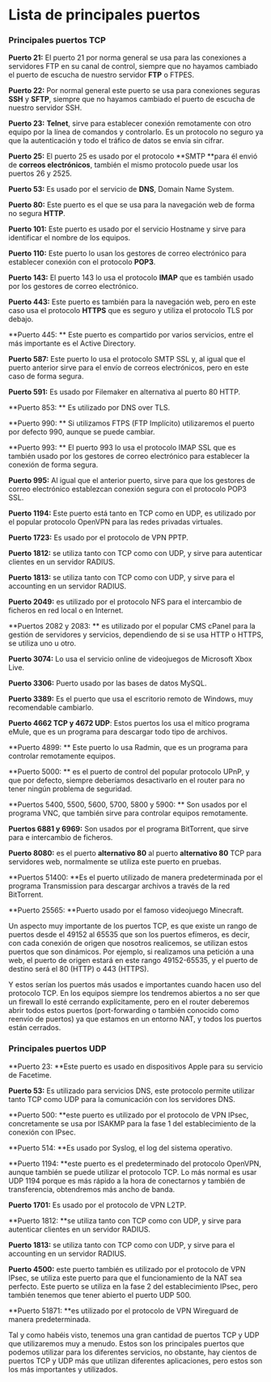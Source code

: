 
# Lista de principales puertos


### Principales puertos TCP

**Puerto 21:**  El puerto 21 por norma general se usa para las conexiones a servidores FTP en su canal de control, siempre que no hayamos cambiado el puerto de escucha de nuestro servidor **FTP** o FTPES.

**Puerto 22:** Por normal general este puerto se usa para conexiones seguras **SSH** y **SFTP**, siempre que no hayamos cambiado el puerto de escucha de nuestro servidor SSH.

**Puerto 23:** **Telnet**, sirve para establecer conexión remotamente con otro equipo por la línea de comandos y controlarlo. Es un protocolo no seguro ya que la autenticación y todo el tráfico de datos se envía sin cifrar.

**Puerto 25:**  El puerto 25 es usado por el protocolo **SMTP **para él envió de **correos electrónicos**, también el mismo protocolo puede usar los puertos 26 y 2525.

**Puerto 53:** Es usado por el servicio de **DNS**, Domain Name System.

**Puerto 80:** Este puerto es el que se usa para la navegación web de forma no segura **HTTP**.

**Puerto 101:** Este puerto es usado por el servicio Hostname y sirve para identificar el nombre de los equipos.

**Puerto 110:** Este puerto lo usan los gestores de correo electrónico para establecer conexión con el protocolo **POP3**.

**Puerto 143:** El puerto 143 lo usa el protocolo **IMAP** que es también usado por los gestores de correo electrónico.

**Puerto 443:** Este puerto es también para la navegación web, pero en este caso usa el protocolo **HTTPS** que es seguro y utiliza el protocolo TLS por debajo.

**Puerto 445: ** Este puerto es compartido por varios servicios, entre el más importante es el Active Directory.

**Puerto 587:** Este puerto lo usa el protocolo SMTP SSL y, al igual que el puerto anterior sirve para el envío de correos electrónicos, pero en este caso de forma segura.

**Puerto 591:** Es usado por Filemaker en alternativa al puerto 80 HTTP.

**Puerto 853: ** Es utilizado por DNS over TLS.

**Puerto 990: ** Si utilizamos FTPS (FTP Implícito) utilizaremos el puerto por defecto 990, aunque se puede cambiar.

**Puerto 993: ** El puerto 993 lo usa el protocolo IMAP SSL que es también usado por los gestores de correo electrónico para establecer la conexión de forma segura.

**Puerto 995:** Al igual que el anterior puerto, sirve para que los gestores de correo electrónico establezcan conexión segura con el protocolo POP3 SSL.

**Puerto 1194:** Este puerto está tanto en TCP como en UDP, es utilizado por el popular protocolo OpenVPN para las redes privadas virtuales.

**Puerto 1723:** Es usado por el protocolo de VPN PPTP.

**Puerto 1812:** se utiliza tanto con TCP como con UDP, y sirve para autenticar clientes en un servidor RADIUS.

**Puerto 1813:** se utiliza tanto con TCP como con UDP, y sirve para el accounting en un servidor RADIUS.

**Puerto 2049:** es utilizado por el protocolo NFS para el intercambio de ficheros en red local o en Internet.

**Puertos 2082 y 2083: ** es utilizado por el popular CMS cPanel para la gestión de servidores y servicios, dependiendo de si se usa HTTP o HTTPS, se utiliza uno u otro.

**Puerto 3074:** Lo usa el servicio online de videojuegos de Microsoft Xbox Live.

**Puerto 3306:** Puerto usado por las bases de datos MySQL.

**Puerto 3389:** Es el puerto que usa el escritorio remoto de Windows, muy recomendable cambiarlo.

**Puerto 4662 TCP y 4672 UDP**: Estos puertos los usa el mítico programa eMule, que es un programa para descargar todo tipo de archivos.

**Puerto 4899: ** Este puerto lo usa Radmin, que es un programa para controlar remotamente equipos.

**Puerto 5000: ** es el puerto de control del popular protocolo UPnP, y que por defecto, siempre deberíamos desactivarlo en el router para no tener ningún problema de seguridad.

**Puertos 5400, 5500, 5600, 5700, 5800 y 5900: ** Son usados por el programa VNC, que también sirve para controlar equipos remotamente.

**Puertos 6881 y 6969:**  Son usados por el programa BitTorrent, que sirve para e intercambio de ficheros.

**Puerto 8080:**  es el puerto **alternativo
80** al puerto **alternativo
80** TCP para servidores web, normalmente se utiliza este puerto en pruebas.

**Puertos 51400: **Es el puerto utilizado de manera predeterminada por el programa Transmission para descargar archivos a través de la red BitTorrent.

**Puerto 25565: **Puerto usado por el famoso videojuego Minecraft.


Un aspecto muy importante de los puertos TCP, es que existe un rango de puertos desde el 49152 al 65535 que son los puertos efímeros, es decir, con cada conexión de origen que nosotros realicemos, se utilizan estos puertos que son dinámicos. Por ejemplo, si realizamos una petición a una web, el puerto de origen estará en este rango 49152-65535, y el puerto de destino será el 80 (HTTP) o 443 (HTTPS).

Y estos serían los puertos más usados e importantes cuando hacen uso del protocolo TCP. En los equipos siempre los tendremos abiertos a no ser que un firewall lo esté cerrando explícitamente, pero en el router deberemos abrir todos estos puertos (port-forwarding o también conocido como reenvío de puertos) ya que estamos en un entorno NAT, y todos los puertos están cerrados.

### Principales puertos UDP

**Puerto 23: **Este puerto es usado en dispositivos Apple para su servicio de Facetime.

**Puerto 53:** Es utilizado para servicios DNS, este protocolo permite utilizar tanto TCP como UDP para la comunicación con los servidores DNS.

**Puerto 500: **este puerto es utilizado por el protocolo de VPN IPsec, concretamente se usa por ISAKMP para la fase 1 del establecimiento de la conexión con IPsec.

**Puerto 514: **Es usado por Syslog, el log del sistema operativo.

**Puerto 1194: **este puerto es el predeterminado del protocolo OpenVPN, aunque también se puede utilizar el protocolo TCP. Lo más normal es usar UDP 1194 porque es más rápido a la hora de conectarnos y también de transferencia, obtendremos más ancho de banda.

**Puerto 1701:** Es usado por el protocolo de VPN L2TP.

**Puerto 1812: **se utiliza tanto con TCP como con UDP, y sirve para autenticar clientes en un servidor RADIUS.

**Puerto 1813:** se utiliza tanto con TCP como con UDP, y sirve para el accounting en un servidor RADIUS.

**Puerto 4500:** este puerto también es utilizado por el protocolo de VPN IPsec, se utiliza este puerto para que el funcionamiento de la NAT sea perfecto. Este puerto se utiliza en la fase 2 del establecimiento IPsec, pero también tenemos que tener abierto el puerto UDP 500.

**Puerto 51871: **es utilizado por el protocolo de VPN Wireguard de manera predeterminada.

Tal y como habéis visto, tenemos una gran cantidad de puertos TCP y UDP que utilizaremos muy a menudo. Estos son los principales puertos que podemos utilizar para los diferentes servicios, no obstante, hay cientos de puertos TCP y UDP más que utilizan diferentes aplicaciones, pero estos son los más importantes y utilizados.


